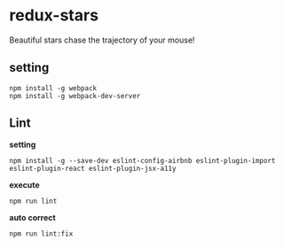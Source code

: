 # redux-stars

Beautiful stars chase the trajectory of your mouse!

## setting

```
npm install -g webpack  
npm install -g webpack-dev-server  
```

## Lint

**setting**

```
npm install -g --save-dev eslint-config-airbnb eslint-plugin-import eslint-plugin-react eslint-plugin-jsx-a11y
```
**execute**

```
npm run lint
```

**auto correct**

```
npm run lint:fix
```
